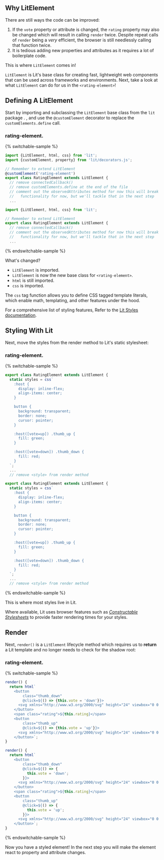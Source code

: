 ## Why LitElement

There are still ways the code can be improved:

1. If the `vote` property or attribute is changed, the `rating` property may also be changed which will result in calling `render` twice. Despite repeat calls of `render` being a *very* efficient, the browser is still needlessly calling that function twice.
2. It is tedious adding new properties and attributes as it requires a lot of boilerplate code.

This is where `LitElement` comes in!

`LitElement` is Lit's base class for creating fast, lightweight web components that can be used across frameworks and environments. Next, take a look at what `LitElement` can do for us in the `<rating-element>`!

## Defining A LitElement

Start by importing and subclassing the `LitElement` base class from the `lit` package<litdev-code-language-display>
  <span slot="js">.</span>
  <span slot="ts">,
    and use the `@customElement` decorator to replace the `customElements.define` call.
  </span>
</litdev-code-language-display>

### rating-element.<litdev-code-language-display></litdev-code-language-display>

{% switchable-sample %}

```ts
import {LitElement, html, css} from 'lit';
import {customElement, property} from 'lit/decorators.js';

// Remember to extend LitElement
@customElement('rating-element')
export class RatingElement extends LitElement {
  // remove connectedCallback()
  // remove customElements.define at the end of the file
  // comment out the observedAttributes method for now this will break
  //   functionality for now, but we'll tackle that in the next step
  ...
```

```js
import {LitElement, html, css} from 'lit';

// Remember to extend LitElement
export class RatingElement extends LitElement {
  // remove connectedCallback()
  // comment out the observedAttributes method for now this will break
  //   functionality for now, but we'll tackle that in the next step
  ...
```

{% endswitchable-sample %}

What's changed?

* `LitElement` is imported.
* `LitElement` is now the new base class for `<rating-element>`.
* `html` is still imported.
* `css` is imported.

The `css` tag function allows you to define CSS tagged template literals, which enable math, templating, and other features under the hood.

<litdev-aside class="info">

For a comprehensive list of styling features, Refer to the [Lit Styles documentation](https://lit.dev/docs/components/styles/).

</litdev-aside>

## Styling With Lit

Next, move the styles from the render method to Lit's static stylesheet:

### rating-element.<litdev-code-language-display></litdev-code-language-display>

{% switchable-sample %}

```ts
export class RatingElement extends LitElement {
  static styles = css`
    :host {
      display: inline-flex;
      align-items: center;
    }

    button {
      background: transparent;
      border: none;
      cursor: pointer;
    }

    :host([vote=up]) .thumb_up {
      fill: green;
    }

    :host([vote=down]) .thumb_down {
      fill: red;
    }
  `;
  ...
  // remove <style> from render method
```

```js
export class RatingElement extends LitElement {
  static styles = css`
    :host {
      display: inline-flex;
      align-items: center;
    }

    button {
      background: transparent;
      border: none;
      cursor: pointer;
    }

    :host([vote=up]) .thumb_up {
      fill: green;
    }

    :host([vote=down]) .thumb_down {
      fill: red;
    }
  `;
  ...
  // remove <style> from render method
```

{% endswitchable-sample %}

This is where most styles live in Lit.

Where available, Lit uses browser features such as [*Constructable Stylesheets*](https://web.dev/constructable-stylesheets/) to provide faster rendering times for your styles.

## Render

Next, `render()` is a `LitElement` lifecycle method which requires us to **return** a Lit template and no longer needs to check for the shadow root:

### rating-element.<litdev-code-language-display></litdev-code-language-display>

{% switchable-sample %}

```ts
render() {
  return html`
    <button
        class="thumb_down"
        @click=${() => {this.vote = 'down'}}>
      <svg xmlns="http://www.w3.org/2000/svg" height="24" viewbox="0 0 24 24" width="24"><path d="M15 3H6c-.83 0-1.54.5-1.84 1.22l-3.02 7.05c-.09.23-.14.47-.14.73v2c0 1.1.9 2 2 2h6.31l-.95 4.57-.03.32c0 .41.17.79.44 1.06L9.83 23l6.59-6.59c.36-.36.58-.86.58-1.41V5c0-1.1-.9-2-2-2zm4 0v12h4V3h-4z"/></svg>
    </button>
    <span class="rating">${this.rating}</span>
    <button
        class="thumb_up"
        @click=${() => {this.vote = 'up'}}>
      <svg xmlns="http://www.w3.org/2000/svg" height="24" viewbox="0 0 24 24" width="24"><path d="M1 21h4V9H1v12zm22-11c0-1.1-.9-2-2-2h-6.31l.95-4.57.03-.32c0-.41-.17-.79-.44-1.06L14.17 1 7.59 7.59C7.22 7.95 7 8.45 7 9v10c0 1.1.9 2 2 2h9c.83 0 1.54-.5 1.84-1.22l3.02-7.05c.09-.23.14-.47.14-.73v-2z"/></svg>
    </button>`;
}
```

```js
render() {
  return html`
    <button
        class="thumb_down"
        @click=${() => {
          this.vote = 'down';
        }}>
      <svg xmlns="http://www.w3.org/2000/svg" height="24" viewbox="0 0 24 24" width="24"><path d="M15 3H6c-.83 0-1.54.5-1.84 1.22l-3.02 7.05c-.09.23-.14.47-.14.73v2c0 1.1.9 2 2 2h6.31l-.95 4.57-.03.32c0 .41.17.79.44 1.06L9.83 23l6.59-6.59c.36-.36.58-.86.58-1.41V5c0-1.1-.9-2-2-2zm4 0v12h4V3h-4z"/></svg>
    </button>
    <span class="rating">${this.rating}</span>
    <button
        class="thumb_up"
        @click=${() => {
          this.vote = 'up';
        }}>
      <svg xmlns="http://www.w3.org/2000/svg" height="24" viewbox="0 0 24 24" width="24"><path d="M1 21h4V9H1v12zm22-11c0-1.1-.9-2-2-2h-6.31l.95-4.57.03-.32c0-.41-.17-.79-.44-1.06L14.17 1 7.59 7.59C7.22 7.95 7 8.45 7 9v10c0 1.1.9 2 2 2h9c.83 0 1.54-.5 1.84-1.22l3.02-7.05c.09-.23.14-.47.14-.73v-2z"/></svg>
    </button>`;
}
```

{% endswitchable-sample %}

Now you have a styled element! In the next step you will make the element react to property and attribute changes.